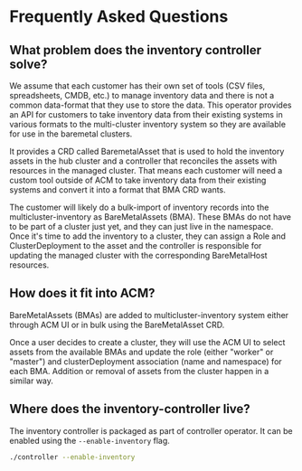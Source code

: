 # Frequently Asked Questions

## What problem does the inventory controller solve?

We assume that each customer has their own set of tools (CSV files, spreadsheets, CMDB, etc.) to manage inventory data and there is not a common data-format that they use to store the data. This operator provides an API for customers to take inventory data from their existing systems in various formats to the multi-cluster inventory system so they are available for use in the baremetal clusters.

It provides a CRD called BaremetalAsset that is used to hold the inventory assets in the hub cluster and a controller that reconciles the assets with resources in the managed cluster. That means each customer will need a custom tool outside of ACM to take inventory data from their existing systems and convert it into a format that BMA CRD wants.

The customer will likely do a bulk-import of inventory records into the multicluster-inventory as BareMetalAssets (BMA). These BMAs do not have to be part of a cluster just yet, and they can just live in the namespace. Once it's time to add the inventory to a cluster, they can assign a Role and ClusterDeployment to the asset and the controller is responsible for updating the managed cluster with the corresponding BareMetalHost resources.

## How does it fit into ACM?

BareMetalAssets (BMAs) are added to multicluster-inventory system either through ACM UI or in bulk using the BareMetalAsset CRD.

Once a user decides to create a cluster, they will use the ACM UI to select assets from the available BMAs and update the role (either "worker" or "master") and clusterDeployment association (name and namespace) for each BMA. Addition or removal of assets from the cluster happen in a similar way.

## Where does the inventory-controller live?

The inventory controller is packaged as part of controller operator. It can be enabled using the `--enable-inventory` flag.

```bash
./controller --enable-inventory
```
